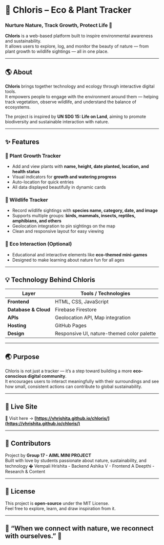 # 🌿 Chloris – Eco & Plant Tracker

### Nurture Nature, Track Growth, Protect Life 🌱

**Chloris** is a web-based platform built to inspire environmental awareness and sustainability.  
It allows users to explore, log, and monitor the beauty of nature — from plant growth to wildlife sightings — all in one place.

---

## 🌎 About

**Chloris** brings together technology and ecology through interactive digital tools.  
It empowers people to engage with the environment around them — helping track vegetation, observe wildlife, and understand the balance of ecosystems.  

The project is inspired by **UN SDG 15: Life on Land**, aiming to promote biodiversity and sustainable interaction with nature.

---

## ✨ Features

### 🌱 Plant Growth Tracker
- Add and view plants with **name, height, date planted, location, and health status**  
- Visual indicators for **growth and watering progress**  
- Auto-location for quick entries  
- All data displayed beautifully in dynamic cards  

### 🦋 Wildlife Tracker
- Record wildlife sightings with **species name, category, date, and image**  
- Supports multiple groups: **birds, mammals, insects, reptiles, amphibians, and others**  
- Geolocation integration to pin sightings on the map  
- Clean and responsive layout for easy viewing  

### 🧩 Eco Interaction (Optional)
- Educational and interactive elements like **eco-themed mini-games**  
- Designed to make learning about nature fun for all ages  

---

## 💡 Technology Behind Chloris

| Layer | Tools / Technologies |
|-------|----------------------|
| **Frontend** | HTML, CSS, JavaScript |
| **Database & Cloud** | Firebase Firestore |
| **APIs** | Geolocation API, Map integration |
| **Hosting** | GitHub Pages |
| **Design** | Responsive UI, nature-themed color palette |

---

## 🌏 Purpose

Chloris is not just a tracker — it’s a step toward building a more **eco-conscious digital community**.  
It encourages users to interact meaningfully with their surroundings and see how small, consistent actions can contribute to global sustainability.

---

## 🚀 Live Site

🔗 Visit here → **[https://vhrishita.github.io/chloris/](https://vhrishita.github.io/chloris/)**

---

## 🤝 Contributors

Project by **Group 17 - AIML MINI PROJECT**  
Built with love by students passionate about nature, sustainability, and technology �
Vempali Hrishita - Backend
Ashika V - Frontend
A Deepthi - Research & Content

---

## 📜 License

This project is **open-source** under the MIT License.  
Feel free to explore, learn, and draw inspiration from it.

---

## 🌼 “When we connect with nature, we reconnect with ourselves.” 🌼
